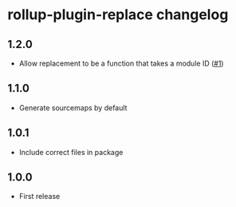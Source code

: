 # rollup-plugin-replace changelog

## 1.2.0

* Allow replacement to be a function that takes a module ID ([#1](https://github.com/rollup/rollup-plugin-replace/issues/1))

## 1.1.0

* Generate sourcemaps by default

## 1.0.1

* Include correct files in package

## 1.0.0

* First release
